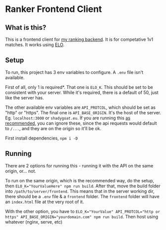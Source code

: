 # Ranker Frontend Client

## What is this?

This is a frontend client for [my ranking backend](https://github.com/ShadiestGoat/rankingBackend). It is for competative 1v1 matches. It works using [ELO](https://en.wikipedia.org/wiki/Elo_rating_system). 

## Setup

To run, this project has 3 env variables to configure. A `.env` file isn't available.

First of all, only 1 is required\*. That one is `ELO_K`. This should be set to be consistent with your server. While it's required, there is a default of 50, just like the server has.

The other available env variables are `API_PROTCOL`, which should be set as "http" or "https". The final one is `API_BASE_ORIGIN`. It's the host of the server. Eg. `localhost:3000` or `shadygoat.eu`. If you are running this [as recommended](#running), you can ignore these, since the api requests would default to `/...`, and they are on the origin so it'll be ok.

First install dependencies, `npm i -D`

## Running

There are 2 options for running this - running it with the API on the same origin, or... not.

To run on the same origin, which is the recommended way, do the setup, then `ELO_K="YourValueHere" npm run build`. After that, move the build folder into `/path/to/server/frontend`. This means that in the server working dir, there should be a `.env` file & a `frontend` folder. The `frontend` folder will have an `index.html` file at the very root of it. 

With the other option, you have to `ELO_K="YourValue" API_PROTCOL="http or https" API_BASE_ORIGIN="yourdomain.com" npm run build`. Then host using whatever (nginx, serve, etc)
